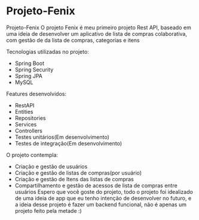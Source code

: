 # Projeto-Fenix

Projeto-Fenix
O projeto Fenix é meu primeiro projeto Rest API, baseado em uma ideia de desenvolver um aplicativo de lista de compras colaborativa, com gestão de da lista de compras, categorias e itens

Tecnologias utilizadas no projeto:

* Spring Boot
* Spring Security
* Spring JPA
* MySQL

Features desenvolvidos:
* RestAPI
* Entities
* Repositories
* Services
* Controllers
* Testes unitários(Em desenvolvimento)
* Testes de integração(Em desenvolvimento)

  
O projeto contempla:

* Criação e gestão de usuários
* Criação e gestão de listas de compras(por usuário)
* Criação e gestão de Itens das listas de compras
* Compartilhamento e gestão de acessos de lista de compras entre usuários
Espero que você goste do projeto, todo o projeto foi idealizado de uma ideia de app que eu tenho intenção de desenvolver no futuro, e a ideia desse projeto é fazer um backend funcional, não é apenas um projeto feito pela metade :)
